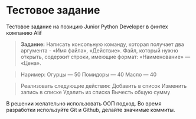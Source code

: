 # Тестовое задание

Тестовое задание на позицию Junior Python Developer в финтех компанию Alif


>**Задание:**
>Написать консольную команду, которая получает два аргумента - «Имя файла», «Действие». Файл, который нужно открыть, содержит строки, имеющие формат: «Наименование» — «Цена». 

> Наример:
Огурцы — 50
Помидоры — 40
Масло — 40

> Реализовать следующие действия:
Добавить в список
Изменить запись в списке
Удалить из списка
Вычесть общую сумму

В решении желательно использовать ООП подход. Во время разработки используйте Git и Github, делайте значимые коммиты. 